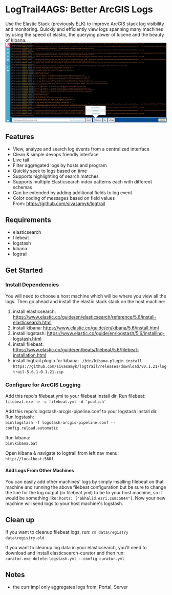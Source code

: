 # LogTrail4AGS: Better ArcGIS Logs
 Use the Elastic Stack (previously ELK) to improve ArcGIS stack log visibility and monitoring.  Quickly and efficiently view logs spanning many machines by using the speed of elastic, the querying power of lucene and the beauty of kibana.
![preview](preview.png)

## Features
- View, analyze and search log events from a centralized interface
- Clean & simple devops friendly interface
- Live tail
- Filter aggregated logs by hosts and program
- Quickly seek to logs based on time
- Supports highlighting of search matches
- Supports multiple Elasticsearch index patterns each with different schemas
- Can be extended by adding additional fields to log event
- Color coding of messages based on field values  
From: https://github.com/sivasamyk/logtrail

## Requirements
 - elasticsearch
 - filebeat
 - logstash
 - kibana
 - logtrail

## Get Started
### Install Dependencies
You will need to choose a host machine which will be where you view all the logs.  Then go ahead and install the elastic stack stack on the host machine:  
1. install elasticsearch: https://www.elastic.co/guide/en/elasticsearch/reference/5.6/install-elasticsearch.html  
2. install kibana: https://www.elastic.co/guide/en/kibana/5.6/install.html  
3. install logstash: https://www.elastic.co/guide/en/logstash/5.6/installing-logstash.html  
4. install filebeat: https://www.elastic.co/guide/en/beats/filebeat/5.6/filebeat-installation.html  
5. install logtrail plugin for kibana: `./bin/kibana-plugin install   https://github.com/sivasamyk/logtrail/releases/download/v0.1.21/logtrail-5.6.1-0.1.21.zip`  

### Configure for ArcGIS Logging
Add this repo's filebeat.yml to your filebeat install dir.  Run filebeat:  
`filebeat.exe -e -c filebeat.yml -d 'publish'`

Add this repo's logstash-arcgis-pipeline.conf to your logstash install dir. Run logstash:  
`bin\logstash -f logstash-arcgis-pipeline.conf --config.reload.automatic`

Run kibana:  
`bin\kibana.bat`

Open kibana & navigate to logtrail from left nav menu:   
`http://localhost:5601`

#### Add Logs From Other Machines
You can easily add other machines' logs by simply insalling filebeat on that machine and running the above filebeat configuration but be sure to change the line for the log output (in filebeat.yml) to be to your host machine, so it would be something like: `hosts: ["akhalid.esri.com:5044"]`.  Now your new machine will send logs to your host machine's logstash.

## Clean up
If you want to cleanup filebeat logs, run:
`rm data\registry data\registry.old`

If you want to cleanup log data in your elasticsearch, you'll need to download and install elasticsearch-curator and then run:  
`curator.exe delete-logstash.yml --config curator.yml`

## Notes
- the curr impl only aggregates logs from: Portal, Server
